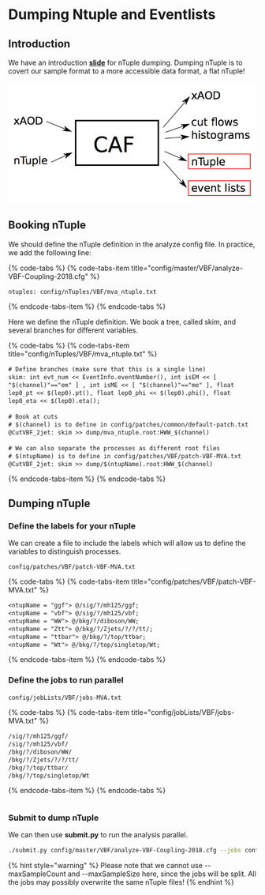 # Dumping Ntuple and Eventlists

## Introduction

We have an introduction [**slide**](https://indico.cern.ch/event/771763/contributions/3207862/attachments/1767975/2871431/sauerburger2018-12-10_dump.pdf) for nTuple dumping. Dumping nTuple is to covert our sample format to a more accessible data format, a flat nTuple!

![Description from Frank Sauerburger&apos;s slide ](../../../../../.gitbook/assets/ying-mu-kuai-zhao-20190130-xia-wu-4.20.15.png)

## Booking nTuple

We should define the nTuple definition in the analyze config file. In practice, we add the following line:

{% code-tabs %}
{% code-tabs-item title="config/master/VBF/analyze-VBF-Coupling-2018.cfg" %}
```text
ntuples: config/nTuples/VBF/mva_ntuple.txt
```
{% endcode-tabs-item %}
{% endcode-tabs %}

Here we define the nTuple definition. We book a tree, called skim, and several branches for different variables. 

{% code-tabs %}
{% code-tabs-item title="config/nTuples/VBF/mva\_ntuple.txt" %}
```text
# Define branches (make sure that this is a single line)
skim: int evt_num << EventInfo.eventNumber(), int isEM << [ "$(channel)"=="em" ] , int isME << [ "$(channel)"=="me" ], float lep0_pt << $(lep0).pt(), float lep0_phi << $(lep0).phi(), float lep0_eta << $(lep0).eta();

# Book at cuts
# $(channel) is to define in config/patches/common/default-patch.txt 
@CutVBF_2jet: skim >> dump/mva_ntuple.root:HWW_$(channel)

# We can also separate the processes as different root files 
# $(ntupName) is to define in config/patches/VBF/patch-VBF-MVA.txt
@CutVBF_2jet: skim >> dump/$(ntupName).root:HWW_$(channel)
```
{% endcode-tabs-item %}
{% endcode-tabs %}

## Dumping nTuple

### Define the labels for your nTuple

We can create a file to include the labels which will allow us to define the variables to distinguish processes.

```text
config/patches/VBF/patch-VBF-MVA.txt
```

{% code-tabs %}
{% code-tabs-item title="config/patches/VBF/patch-VBF-MVA.txt" %}
```text
<ntupName = "ggf"> @/sig/?/mh125/ggf;
<ntupName = "vbf"> @/sig/?/mh125/vbf;
<ntupName = "WW"> @/bkg/?/diboson/WW;
<ntupName = "Ztt"> @/bkg/?/Zjets/?/?/tt/;
<ntupName = "ttbar"> @/bkg/?/top/ttbar;
<ntupName = "Wt"> @/bkg/?/top/singletop/Wt;
```
{% endcode-tabs-item %}
{% endcode-tabs %}

### Define the jobs to run parallel

```text
config/jobLists/VBF/jobs-MVA.txt
```

{% code-tabs %}
{% code-tabs-item title="config/jobLists/VBF/jobs-MVA.txt" %}
```text
/sig/?/mh125/ggf/
/sig/?/mh125/vbf/
/bkg/?/diboson/WW/
/bkg/?/Zjets/?/?/tt/
/bkg/?/top/ttbar/
/bkg/?/top/singletop/Wt
```
{% endcode-tabs-item %}
{% endcode-tabs %}

```text

```

### Submit to dump nTuple

We can then use **submit.py** to run the analysis parallel.

```bash
./submit.py config/master/VBF/analyze-VBF-Coupling-2018.cfg --jobs config/jobLists/VBF/jobs-MVA.txt --identifier VBF_nTuple_dumping
```

{% hint style="warning" %}
Please note that we cannot use --maxSampleCount and --maxSampleSize here, since the jobs will be split. All the jobs may possibly overwrite the same nTuple files!
{% endhint %}


